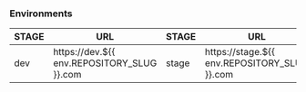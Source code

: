 
### Environments

| STAGE | URL           | STAGE | URL           | STAGE | URL            |
| ----- | ------------- | ----- | ------------- | ----- | -------------- |
| dev   | https://dev.${{ env.REPOSITORY_SLUG }}.com | stage | https://stage.${{ env.REPOSITORY_SLUG }}.com | prod  | https://www.${{ env.REPOSITORY_SLUG }}.com |